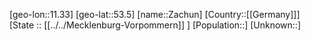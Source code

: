 ﻿---
location: [53.5,11.33]
type: City
tags:
- geo/City


SpocWebEntityId: 35767
isDeleted: false
confidential: public

---
[geo-lon::11.33]
[geo-lat::53.5]
[name::Zachun]
[Country::[[Germany]]]
[State :: [[../../Mecklenburg-Vorpommern]] ]
[Population::]
[Unknown::]

